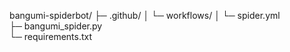 bangumi-spiderbot/
 ├─ .github/
 │   └─ workflows/
 │        └─ spider.yml   
 ├─ bangumi_spider.py     
 └─ requirements.txt      
